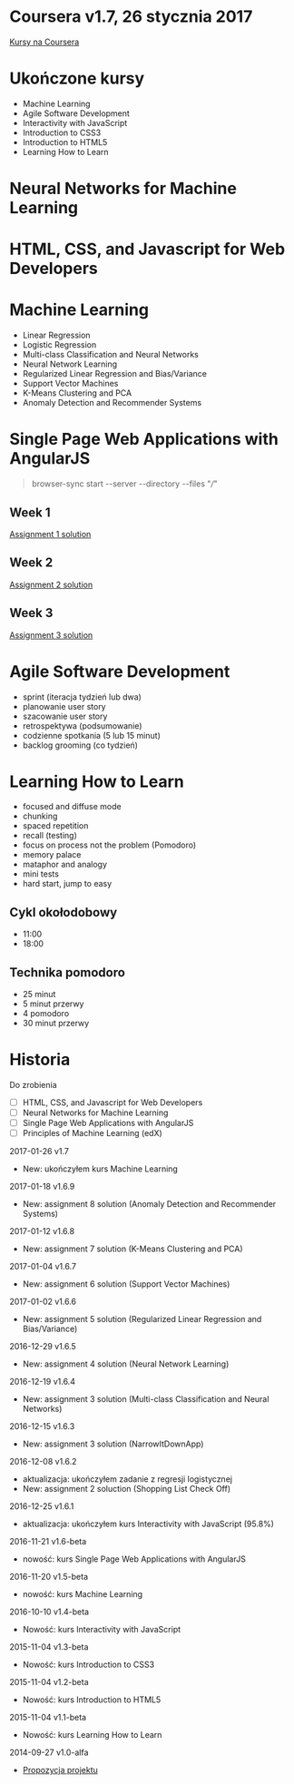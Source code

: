﻿# Coursera v1.7, 26 stycznia 2017
[Kursy na Coursera]()

# Ukończone kursy

* Machine Learning
* Agile Software Development
* Interactivity with JavaScript
* Introduction to CSS3
* Introduction to HTML5
* Learning How to Learn

# Neural Networks for Machine Learning

# HTML, CSS, and Javascript for Web Developers

# Machine Learning

* Linear Regression
* Logistic Regression
* Multi-class Classification and Neural Networks
* Neural Network Learning
* Regularized Linear Regression and Bias/Variance
* Support Vector Machines
* K-Means Clustering and PCA
* Anomaly Detection and Recommender Systems


# Single Page Web Applications with AngularJS

> browser-sync start --server --directory --files "*/*"

## Week 1

[Assignment 1 solution](https://damianhintz.github.io/Coursera/SinglePageWebApplicationsWithAngularJS/assignment1/)

## Week 2

[Assignment 2 solution](https://damianhintz.github.io/Coursera/SinglePageWebApplicationsWithAngularJS/assignment2/)

## Week 3

[Assignment 3 solution](https://damianhintz.github.io/Coursera/SinglePageWebApplicationsWithAngularJS/assignment3/)

# Agile Software Development

* sprint (iteracja tydzień lub dwa)
* planowanie user story
* szacowanie user story
* retrospektywa (podsumowanie)
* codzienne spotkania (5 lub 15 minut)
* backlog grooming (co tydzień)

# Learning How to Learn

* focused and diffuse mode
* chunking
* spaced repetition
* recall (testing)
* focus on process not the problem (Pomodoro)
* memory palace
* mataphor and analogy
* mini tests
* hard start, jump to easy

## Cykl okołodobowy

* 11:00
* 18:00

## Technika pomodoro

* 25 minut
* 5 minut przerwy
* 4 pomodoro
* 30 minut przerwy

# Historia

Do zrobienia

* [ ] HTML, CSS, and Javascript for Web Developers
* [ ] Neural Networks for Machine Learning
* [ ] Single Page Web Applications with AngularJS
* [ ] Principles of Machine Learning (edX)

2017-01-26 v1.7

* New: ukończyłem kurs Machine Learning

2017-01-18 v1.6.9

* New: assignment 8 solution (Anomaly Detection and Recommender Systems)

2017-01-12 v1.6.8

* New: assignment 7 solution (K-Means Clustering and PCA)

2017-01-04 v1.6.7

* New: assignment 6 solution (Support Vector Machines)

2017-01-02 v1.6.6

* New: assignment 5 solution (Regularized Linear Regression and Bias/Variance)

2016-12-29 v1.6.5

* New: assignment 4 solution (Neural Network Learning)

2016-12-19 v1.6.4

* New: assignment 3 solution (Multi-class Classification and Neural Networks)

2016-12-15 v1.6.3

* New: assignment 3 solution (NarrowItDownApp)

2016-12-08 v1.6.2

* aktualizacja: ukończyłem zadanie z regresji logistycznej
* New: assignment 2 soluction (Shopping List Check Off)

2016-12-25 v1.6.1

* aktualizacja: ukończyłem kurs Interactivity with JavaScript (95.8%)

2016-11-21 v1.6-beta

* nowość: kurs Single Page Web Applications with AngularJS

2016-11-20 v1.5-beta

* nowość: kurs Machine Learning

2016-10-10 v1.4-beta

* Nowość: kurs Interactivity with JavaScript

2015-11-04 v1.3-beta

* Nowość: kurs Introduction to CSS3

2015-11-04 v1.2-beta

* Nowość: kurs Introduction to HTML5

2015-11-04 v1.1-beta

* Nowość: kurs Learning How to Learn

2014-09-27 v1.0-alfa

* [Propozycja projektu](https://www.mastercoder.pl/Tasks)
